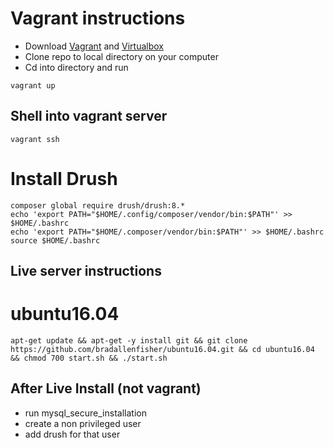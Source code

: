 # Vagrant instructions
- Download [Vagrant](https://www.vagrantup.com/) and [Virtualbox](https://www.virtualbox.org/)
- Clone repo to local directory on your computer
- Cd into directory and run

```shell
vagrant up
```

## Shell into vagrant server
```shell
vagrant ssh
```

# Install Drush
``` shell
composer global require drush/drush:8.*	
echo 'export PATH="$HOME/.config/composer/vendor/bin:$PATH"' >> $HOME/.bashrc
echo 'export PATH="$HOME/.composer/vendor/bin:$PATH"' >> $HOME/.bashrc
source $HOME/.bashrc
```

## Live server instructions

# ubuntu16.04
``` shell
apt-get update && apt-get -y install git && git clone https://github.com/bradallenfisher/ubuntu16.04.git && cd ubuntu16.04 && chmod 700 start.sh && ./start.sh
```
## After Live Install (not vagrant)
- run mysql_secure_installation
- create a non privileged user
- add drush for that user
``` shell

